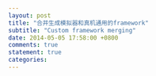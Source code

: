 ```yaml
---
layout: post
title: "合并生成模拟器和真机通用的framework"
subtitle: "Custom framework merging"
date: 2014-05-05 17:58:00 +0800
comments: true
statement: true
categories: 
---
```

